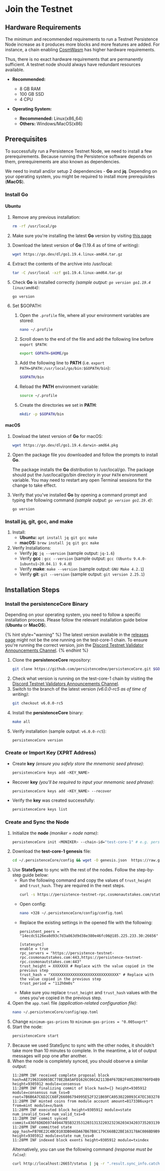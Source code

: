 # Join the Testnet
## Hardware Requirements
The minimum and recommended requirements to run a Testnet Persistence Node increase as it produces more blocks and more features are added. For instance, a chain enabling [CosmWasm](https://cosmwasm.com/) has higher hardware requirements.

Thus, there is no exact hardware requirements that are permanently sufficient. A testnet node should always have redundant resources available.

- **Recommended:**
	- 8 GB RAM
	- 100 GB SSD
	- 4 CPU

- **Operating System:**
	- **Recommended:** Linux(x86\_64)
	- **Others:** Windows/MacOS(x86)

## Prerequisites
To successfully run a Persistence Testnet Node, we need to install a few prerequirements. Because running the Persistence software depends on them, prerequirements are also known as dependencies.

We need to install and/or setup 2 dependencies - **Go** and **jq**. Depending on your operating system, you might be required to install more prerequisites (**MacOS**).

### Install Go
#### Ubuntu
1. Remove any previous installation: 
	```bash
	rm -rf /usr/local/go
	```
2. Make sure you're installing the latest **Go** version by visiting [this page](https://go.dev/doc/install)
3. Download the latest version of **Go** (1.19.4 as of time of writing):
	```bash
	wget https://go.dev/dl/go1.19.4.linux-amd64.tar.gz
	```
4. Extract the contents of the archive into /usr/local: 
	```bash
	tar -C /usr/local -xzf go1.19.4.linux-amd64.tar.gz
	```
5. Check **Go** is installed correctly *(sample output: `go version go1.19.4 linux/amd64`)*: 
	```bash
	go version
	```
6. Set $GOPATH:

	1.  Open the `.profile` file, where all your environment variables are stored:
		```bash
		nano ~/.profile
		```
	2. Scroll down to the end of the file and add the following line before `export $PATH`:
		```bash
		export GOPATH=$HOME/go
		```
	3. Add the following line to **PATH**  (i.e. `export PATH=$PATH:/usr/local/go/bin:$GOPATH/bin`):
		```bash
		$GOPATH/bin
		```
	4. Reload the **PATH** environment variable:
		```bash
		source ~/.profile
		```
	5. Create the directories we set in **PATH**:
		```bash
		mkdir -p $GOPATH/bin
		```

#### macOS
1. Dowload the latest version of **Go** for macOS:
	```bash
	wget https://go.dev/dl/go1.19.4.darwin-amd64.pkg
	```
3.  Open the package file you downloaded and follow the prompts to install **Go**.
    
    The package installs the **Go** distribution to /usr/local/go. The package should put the /usr/local/go/bin directory in your  `PATH`  environment variable. You may need to restart any open Terminal sessions for the change to take effect.
    
4.  Verify that you've installed **Go** by opening a command prompt and typing the following command  *(sample output: `go version go1.19.4`)*:
	```
	go version
	```

### Install jq, git, gcc, and make
1. Install:
	- **Ubuntu:** `apt install jq git gcc make`
	- **macOS:** `brew install jq git gcc make`
2. Verify Installations:
	- Verify **jq**: `jq --version` (sample output: `jq-1.6`)
	- Verify **gcc** : `gcc --version` (sample output: `gcc (Ubuntu 9.4.0-1ubuntu1~20.04.1) 9.4.0`)
	- Verify **make**: `make --version` (sample output: `GNU Make 4.2.1`)
	- Verify **git**: `git --version` (sample output: `git version 2.25.1`)

## Installation Steps
### Install the persistenceCore Binary
Depending on your operating system, you need to follow a specific installation process. Please follow the relevant installation guide below (**Ubuntu** or **MacOS**).

{% hint style="warning" %}
The latest version available in the [releases page](https://github.com/persistenceOne/persistenceCore/releases) might not be the one running on the test-core-1 chain. To ensure you're running the correct version, join the [Discord Testnet Validator Announcements Channel](https://discord.com/channels/796174129077813248/1042042319987294229).
{% endhint %}

1.  Clone the **persistenceCore** repository:
	```bash
	git clone https://github.com/persistenceOne/persistenceCore.git $GOPATH/source/persistenceCore && cd $GOPATH/source/persistenceCore
	```
2. Check what version is running on the test-core-1 chain by visiting the [Discord Testnet Validators Announcements Channel](https://discord.com/channels/796174129077813248/1042042319987294229).
3. Switch to the branch of the latest version *(v6.0.0-rc5 as of time of writing)*: 
	```bash
	git checkout v6.0.0-rc5
	```
4. Install the **persistenceCore** binary:
	```bash
	make all
	```
5. Verify installation (sample output: `v6.0.0-rc5`): 
	```bash
	persistenceCore version
	```

### Create or Import Key (XPRT Address)
- Create **key** *(ensure you safely store the mnemonic seed phrase)*:
	```bash
	persistenceCore keys add <KEY_NAME>
	```
- Recover **key** *(you'll be required to input your mnemonic seed phrase)*: 
	```bash
	persistenceCore keys add <KEY_NAME> --recover
	```
- Verify the **key** was created successfully:
	```bash
	persistenceCore keys list
	```

### Create and Sync the Node
1. Initialize the **node** *(moniker = node name)*: 
	```bash
	persistenceCore init <MONIKER> --chain-id="test-core-1" # e.g. persistenceCore init "Persistence Node" --chain-id="test-core-1"
	```
2. Download the **test-core-1 genesis** file: 
	```bash
	cd ~/.persistenceCore/config && wget -O genesis.json  https://raw.githubusercontent.com/persistenceOne/networks/master/test-core-1/final_genesis.json
	```
3. Use **StateSync** to sync with the rest of the nodes. Follow the step-by-step guide below: 
	- Run the following command and copy the values of `trust_height` and `trust_hash`. They are required in the next steps.
		```bash
		curl -s https://persistence-testnet-rpc.cosmonautstakes.com/status | jq '.result .sync_info | {trust_height: .latest_block_height, trust_hash: .latest_block_hash} | values'
		```
	- Open config:
		```bash
		nano +328 ~/.persistenceCore/config/config.toml
		```
	- Replace the existing settings in the opened file with the following:
		```
		persistent_peers = "14ecdc5126ea8d93c7d3a863d9d38e380e46fc06@185.225.233.30:26656"

		[statesync]
		enable = true
		rpc_servers = "https://persistence-testnet-rpc.cosmonautstakes.com:443,https://persistence-testnet-rpc.cosmonautstakes.com:443"
		trust_height = XXXXXXX # Replace with the value copied in the previous step
		trust_hash = "XXXXXXXXXXXXXXXXXXXXXXXXXXXXXXX" # Replace with the value copied in the previous step
		trust_period = "112h0m0s"
		```
	- Make sure you replace `trust_height` and `trust_hash` values with the ones you've copied in the previous step. 
5. Open the `app.toml` file *(application-related configuration file)*:
	```bash
	nano ~/.persistenceCore/config/app.toml
	```
6. Change `minimum-gas-prices` to `minimum-gas-prices = "0.005uxprt"`
7. Start the node:
	```bash
	persistenceCore start
	```
8. Because we used StateSync to sync with the other nodes, it shouldn't take more than 10 minutes to complete. In the meantime, a lot of output messages will pop one after another.
9. When the node is completely synced, you should observe a similar output:
	```
	11:28PM INF received complete proposal block hash=AE7196316065BC778E2BA5AFD1626C06CA2113B4F67DB2F4052B98700FD4B982 height=9305912 module=consensus
	11:28PM INF finalizing commit of block hash={} height=9305912 module=consensus num_txs=0 root=7B6B6A7C6D2CC68F266086794995E52F321B69FCA9530220093C47EC383278D0
	11:28PM INF minted coins from module account amount=8173386uxprt from=mint module=x/bank
	11:28PM INF executed block height=9305912 module=state num_invalid_txs=0 num_valid_txs=0
	11:28PM INF commit synced commit=436F6D6D697449447B5B3235312031313220323236203434203735203139322031362036312031373620373020323138203130332031383220313233203134302032332031353620313032203133392033342031393020323220343920313230203137322038203130372032313720313835203135322038332036345D3A3844464633387D
	11:28PM INF committed state app_hash=FB70E22C4BC0103DB046DA67B67B8C179C668B22BE163178AC086BD9B9985340 height=9305912 module=state num_txs=0
	11:28PM INF indexed block exents height=9305912 module=txindex
	```
	Alternatively, you can use the following command *(response must be `false`)*: 
	```bash
	curl http://localhost:26657/status | jq -r ".result.sync_info.catching_up"
	```
